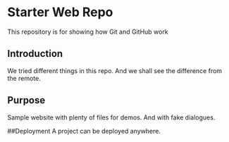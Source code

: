 # Starter Web Repo

This repository is for showing how Git and GitHub work

## Introduction
We tried different things in this repo.
And we shall see the difference from the remote.

## Purpose

Sample website with plenty of files for demos.
And with fake dialogues.

##Deployment
A project can be deployed anywhere.
